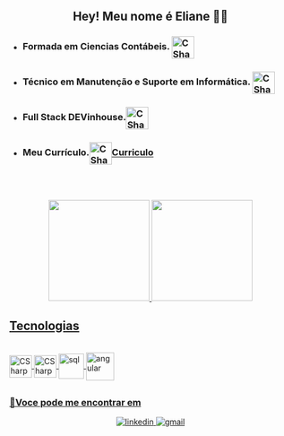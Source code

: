 ## <div align="center"> Hey! Meu nome é Eliane 👩‍💻

- <h3>Formada em Ciencias Contábeis.  <img align="center" alt="CSharp" height="40" width="40" src="https://www.emojiall.com/images/120/samsung/2624.png"></h3>
- <h3>Técnico em Manutenção e Suporte em Informática. <img align="center" alt="CSharp" height="40" width="40" src="https://cdn-icons-png.flaticon.com/512/4359/4359772.png"> </h3>
- <h3>Full Stack DEVinhouse.<img align="center" alt="CSharp" height="40" width="40" src="https://img.icons8.com/external-flaticons-lineal-color-flat-icons/512/external-programming-new-media-flaticons-lineal-color-flat-icons-2.png"></h3>
- <h3>Meu Currículo.<img align="center" alt="CSharp" height="40" width="40" src="https://cdn-icons-png.flaticon.com/512/3559/3559565.png"><a href="https://elianehenri.github.io/curriculo-vitae/" target="_blank" rel="external">Curriculo</a></h3>
</br>

  ##
<div align="center">
  <a href="https://https://github.com/Elianehenri">
   <img height="180em" src="https://github-readme-stats-git-masterrstaa-rickstaa.vercel.app/api?username=Elianehenri&show_icons=true&theme=algolia&include_all_commits=true&count_private=true"/>
  <img height="180em" src="https://github-readme-stats-git-masterrstaa-rickstaa.vercel.app/api/top-langs/?
  username=Elianehenri&layout=compact&langs_count=7&theme=algolia"/>
</div>

<div>
<h2>Tecnologias</h2>
<div style="display: inline_block"><br>
  <img align="center" alt="CSharp" height="40" width="40" src="https://cdn-icons-png.flaticon.com/512/6132/6132221.png">
  <img align="center" alt="CSharp" height="40" width="40" src="https://adrianwilczynski.gallerycdn.vsassets.io/extensions/adrianwilczynski/asp-net-core-snippet-pack/1.51.0/1586892181474/Microsoft.VisualStudio.Services.Icons.Default">
  <img align="center" alt="sql" height="45" width="45" src="https://cdn-icons-png.flaticon.com/512/4492/4492311.png">
  <img align="center" alt="angular" height="50" width="50" src="https://miro.medium.com/max/256/1*3H6_a9Srb655m3NiqlbbKQ.png">
</div>

## <h3> 📩Voce pode me encontrar em </h3>
<div align="center">
<a href="https://www.linkedin.com/in/eliane-henriqueta-677b991a4/" target="_blank">
<img src=https://img.shields.io/badge/linkedin-%231E77B5.svg?&style=for-the-badge&logo=linkedin&logoColor=white alt=linkedin style="margin-bottom: 5px;" />
</a>
<a href="mailto:elianehenriqueta@gmail.com">
<img alt=gmail src="https://img.shields.io/badge/Gmail-D14836?style=for-the-badge&logo=gmail&logoColor=white"/>
</a>
